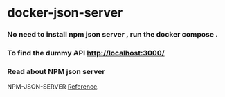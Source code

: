 # docker-json-server

### No need to install npm json server , run the docker compose .
### To find the dummy API [http://localhost:3000/](http://localhost:3000/)

### Read about NPM json server
NPM-JSON-SERVER [Reference](https://www.npmjs.com/package/json-server).
